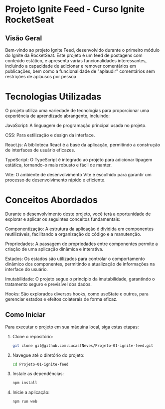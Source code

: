 # Projeto Ignite Feed - Curso Ignite RocketSeat


## Visão Geral
Bem-vindo ao projeto Ignite Feed, desenvolvido durante o primeiro módulo do Ignite da RocketSeat. Este projeto é um feed de postagens com conteúdo estático, e apresenta várias funcionalidades interessantes, incluindo a capacidade de adicionar e remover comentários em publicações, bem como a funcionalidade de "aplaudir" comentários sem restrições de aplausos por pessoa

# Tecnologias Utilizadas
O projeto utiliza uma variedade de tecnologias para proporcionar uma experiência de aprendizado abrangente, incluindo:

JavaScript: A linguagem de programação principal usada no projeto.

CSS: Para estilização e design da interface.

React.js: A biblioteca React é a base da aplicação, permitindo a construção de interfaces de usuário eficazes.

TypeScript: O TypeScript é integrado ao projeto para adicionar tipagem estática, tornando-o mais robusto e fácil de manter.

Vite: O ambiente de desenvolvimento Vite é escolhido para garantir um processo de desenvolvimento rápido e eficiente.

# Conceitos Abordados
Durante o desenvolvimento deste projeto, você terá a oportunidade de explorar e aplicar os seguintes conceitos fundamentais:

Componentização: A estrutura da aplicação é dividida em componentes reutilizáveis, facilitando a organização do código e a manutenção.

Propriedades: A passagem de propriedades entre componentes permite a criação de uma aplicação dinâmica e interativa.

Estados: Os estados são utilizados para controlar o comportamento dinâmico dos componentes, permitindo a atualização de informações na interface do usuário.

Imutabilidade: O projeto segue o princípio da imutabilidade, garantindo o tratamento seguro e previsível dos dados.

Hooks: São explorados diversos hooks, como useState e outros, para gerenciar estados e efeitos colaterais de forma eficaz.

## Como Iniciar

Para executar o projeto em sua máquina local, siga estas etapas:

1. Clone o repositório:

   ```bash
   git clone git@github.com:LucasfNeves/Projeto-01-ignite-feed.git

2. Navegue até o diretório do projeto:
   ```bash
   cd Projeto-01-ignite-feed


4. Instale as dependências:
   ```bash
   npm install
   ```

5. Inicie a aplicação:
   ```bash
   npm run web
   ```

